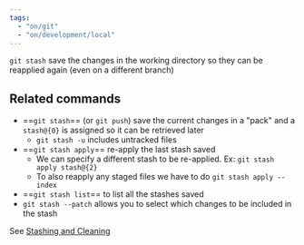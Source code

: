 ```yaml
---
tags:
  - "on/git"
  - "on/development/local"
---
```


`git stash` save the changes in the working directory so they can be reapplied again (even on a different branch)

## Related commands 

- ==`git stash`== (or `git push`) save the current changes in a "pack" and a `stash@{0}`  is assigned so it can be retrieved later
	- `git stash -u`  includes untracked files
- ==`git stash apply`== re-apply the last stash saved
	- We can specify a different stash to be re-applied. Ex: `git stash apply stash@{2}`
	- To also reapply any staged files we have to do `git stash apply --index`
- ==`git stash list`==  to list all the stashes saved
- `git stash --patch`  allows you to select which changes to be included in the stash


See [Stashing and Cleaning](https://git-scm.com/book/en/v2/Git-Tools-Stashing-and-Cleaning)